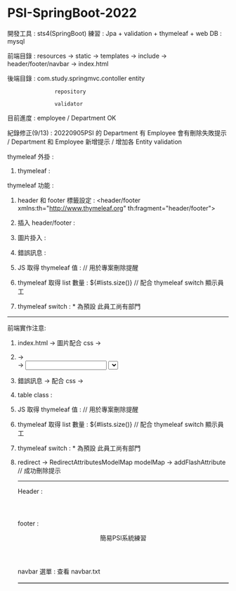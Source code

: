 # PSI-SpringBoot-2022
開發工具 : sts4(SpringBoot)
練習     : Jpa + validation + thymeleaf + web 
DB       : mysql

前端目錄 : resources -> static
                     -> templates -> include -> header/footer/navbar
                                  -> index.html

後端目錄 : com.study.springmvc.contoller
                               entity
			       
			       repository
			       
			       validator
			       
目前進度       : employee / Department OK

紀錄修正(9/13) : 20220905PSI 的 Department 有 Employee 會有刪除失敗提示 / Department 和 Employee 新增提示 / 增加各 Entity validation

thymeleaf 外掛 :
 1. thymeleaf : <html xmlns:th="http://www.thymeleaf.org">

thymeleaf 功能 :
 1. header 和 footer 標籤設定 : <header/footer xmlns:th="http://www.thymeleaf.org" th:fragment="header/footer">
 2. 插入 header/footer : <div th:include="html名稱 :: 標籤名稱"></div>
 3. 圖片掛入 :  <img class="img-fluid" th:src="@{/image/psi_table.png}">
 4. 錯誤訊息 :  <span class="fieldError" th:if="${#fields.hasErrors('*{name}')}" th:errors="*{name}"></span>
 5. JS 取得 thymeleaf 值 :  // 用於專案刪除提醒
      <script th:inline="javascript">
        var message = /*[[${message}]]*/ // 此行
        console.log(message);
        if(message != null){
    	  alert(message);
        }
      </script> 

 6. thymeleaf 取得 list 數量 : ${#lists.size()} // 配合 thymeleaf switch 顯示員工
 
 7. thymeleaf switch : * 為預設
      <span  th:switch="${#lists.size(dept.employees)}">
        <span th:case="0">此員工尚有部門</span>
         <span th:case="*">
          <span th:each="e:${dept.employees}">
           <a th:href="@{/employee/{id}(id=${e.id})}" th:text="${e.name}"></a>
          </span>
         </span>
      </span> 
-------------------------------------------------------------------------------------------------------------------
前端實作注意:
 1. index.html -> 圖片配合 css -> <img class="img-responsive" th:src="@{/image/psi_table.png}">
                    <style type="text/css">
		              .img-responsive {
		              display: block;
		              height: auto;
		              max-width: 100%;
		                              }
	                </style> 

 2. <form class = "form-horizontal"> -> <div class="form-group"> -> <input class="form-control">  
    <select class="form-control select2"> 
	
 3. 錯誤訊息 -> 配合 css -> <span class="fieldError" th:if="${#fields.hasErrors('*{name}')}" th:errors="*{name}"></span>
                  <style type="text/css">
	                .fieldError{color: red;}
                  </style> 
 4. table class : <table border="1" class="table table-striped table-responsive-md">	

 5. JS 取得 thymeleaf 值 :  // 用於專案刪除提醒
      <script th:inline="javascript">
        var message = /*[[${message}]]*/ // 此行
        console.log(message);
        if(message != null){
    	  alert(message); 
        }
      </script> 

 6. thymeleaf 取得 list 數量 : ${#lists.size()} // 配合 thymeleaf switch 顯示員工
 
 7. thymeleaf switch : * 為預設
      <span  th:switch="${#lists.size(dept.employees)}">
        <span th:case="0">此員工尚有部門</span>
         <span th:case="*">
          <span th:each="e:${dept.employees}">
           <a th:href="@{/employee/{id}(id=${e.id})}" th:text="${e.name}"></a>
          </span>
         </span>
      </span> 

 8. redirect -> RedirectAttributesModelMap modelMap -> addFlashAttribute // 成功刪除提示
 
------------------------------------------------------------------------------------------------------------------- 
 Header :
  <header xmlns:th="http://www.thymeleaf.org" th:fragment="header">
	<script src="https://ajax.googleapis.com/ajax/libs/jquery/2.1.1/jquery.min.js"></script>
	<script src="https://maxcdn.bootstrapcdn.com/bootstrap/3.3.6/js/bootstrap.min.js"></script>
	<link href="https://maxcdn.bootstrapcdn.com/bootstrap/3.3.6/css/bootstrap.min.css" rel="stylesheet"/>	
  </header>

footer :
  <header xmlns:th="http://www.thymeleaf.org" th:fragment="footer">
	<p />
  	<div style="text-align:center">簡易PSI系統練習</div>
  </header>

navbar 選單 : 查看 navbar.txt 
